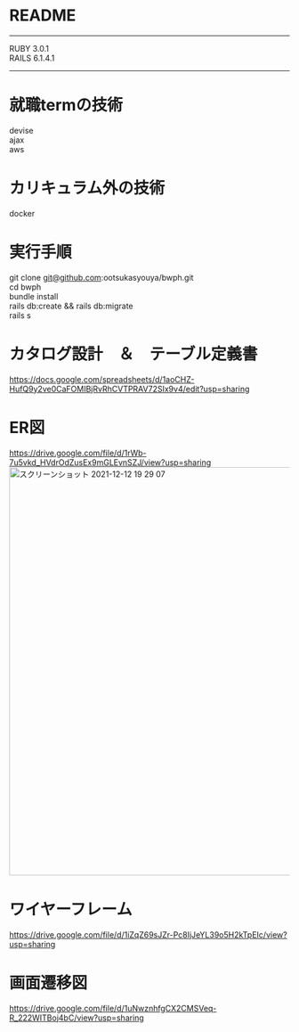 # README
***
RUBY 3.0.1
<br>
RAILS 6.1.4.1
***
# 就職termの技術  
devise  
ajax  
aws
# カリキュラム外の技術  
docker
# 実行手順
git clone git@github.com:ootsukasyouya/bwph.git  
cd bwph  
bundle install  
rails db:create && rails db:migrate  
rails s
# カタログ設計　＆　テーブル定義書
https://docs.google.com/spreadsheets/d/1aoCHZ-HufQ9y2ve0CaFOMIBjRvRhCVTPRAV72SIx9v4/edit?usp=sharing
# ER図
https://drive.google.com/file/d/1rWb-7u5vkd_HVdrOdZusEx9mGLEvnSZJ/view?usp=sharing
<img width="733" alt="スクリーンショット 2021-12-12 19 29 07" src="https://user-images.githubusercontent.com/87816144/145708886-07c5988f-c686-4a5d-8516-f0b7dc6c07e9.png">


# ワイヤーフレーム
https://drive.google.com/file/d/1iZqZ69sJZr-Pc8IjJeYL39o5H2kTpEIc/view?usp=sharing
# 画面遷移図
https://drive.google.com/file/d/1uNwznhfgCX2CMSVeq-R_222WITBoj4bC/view?usp=sharing
